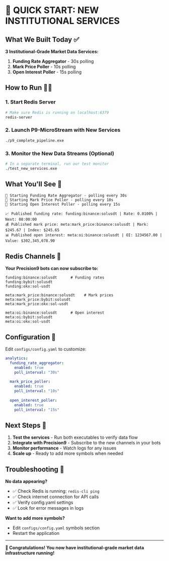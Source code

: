 # 🚀 QUICK START: NEW INSTITUTIONAL SERVICES

## What We Built Today ✅

**3 Institutional-Grade Market Data Services:**
1. **Funding Rate Aggregator** - 30s polling
2. **Mark Price Poller** - 10s polling  
3. **Open Interest Poller** - 15s polling

## How to Run 🏃‍♂️

### 1. Start Redis Server
```bash
# Make sure Redis is running on localhost:6379
redis-server
```

### 2. Launch P9-MicroStream with New Services
```bash
./p9_complete_pipeline.exe
```

### 3. Monitor the New Data Streams (Optional)
```bash
# In a separate terminal, run our test monitor
./test_new_services.exe
```

## What You'll See 👀

```
🚀 Starting Funding Rate Aggregator - polling every 30s
🚀 Starting Mark Price Poller - polling every 10s  
🚀 Starting Open Interest Poller - polling every 15s

📈 Published funding rate: funding:binance:solusdt | Rate: 0.0100% | Next: 08:00:00
💰 Published mark price: meta:mark_price:binance:solusdt | Mark: $245.67 | Index: $245.65
📊 Published open interest: meta:oi:binance:solusdt | OI: 1234567.00 | Value: $302,345,678.90
```

## Redis Channels 📡

**Your Precision9 bots can now subscribe to:**
```
funding:binance:solusdt      # Funding rates
funding:bybit:solusdt
funding:okx:sol-usdt

meta:mark_price:binance:solusdt    # Mark prices  
meta:mark_price:bybit:solusdt
meta:mark_price:okx:sol-usdt

meta:oi:binance:solusdt      # Open interest
meta:oi:bybit:solusdt  
meta:oi:okx:sol-usdt
```

## Configuration 🔧

Edit `configs/config.yaml` to customize:
```yaml
analytics:
  funding_rate_aggregator:
    enabled: true
    poll_interval: "30s"
    
  mark_price_poller:
    enabled: true  
    poll_interval: "10s"
    
  open_interest_poller:
    enabled: true
    poll_interval: "15s"
```

## Next Steps 🎯

1. **Test the services** - Run both executables to verify data flow
2. **Integrate with Precision9** - Subscribe to the new channels in your bots
3. **Monitor performance** - Watch logs for any issues
4. **Scale up** - Ready to add more symbols when needed

## Troubleshooting 🔧

**No data appearing?**
- ✅ Check Redis is running: `redis-cli ping`
- ✅ Check internet connection for API calls
- ✅ Verify config.yaml settings
- ✅ Look for error messages in logs

**Want to add more symbols?**
- Edit `configs/config.yaml` symbols section
- Restart the application

---

**🎉 Congratulations! You now have institutional-grade market data infrastructure running!** 